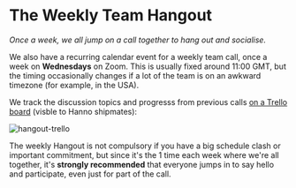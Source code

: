 # The Weekly Team Hangout

_Once a week, we all jump on a call together to hang out and socialise._

We also have a recurring calendar event for a weekly team call, once a week on __Wednesdays__ on Zoom. This is usually fixed around 11:00 GMT, but the timing occasionally changes if a lot of the team is on an awkward timezone (for example, in the USA).

We track the discussion topics and progresss from previous calls [on a Trello board](https://trello.com/b/5dvspldw/weekly-team-hangout) (visble to Hanno shipmates):

![hangout-trello](https://www.datocms-assets.com/1058/1496748949-teamcall.png?w=1000&fit=max)

The weekly Hangout is not compulsory if you have a big schedule clash or important commitment, but since it's the 1 time each week where we're all together, it's __strongly recommended__ that everyone jumps in to say hello and participate, even just for part of the call.
